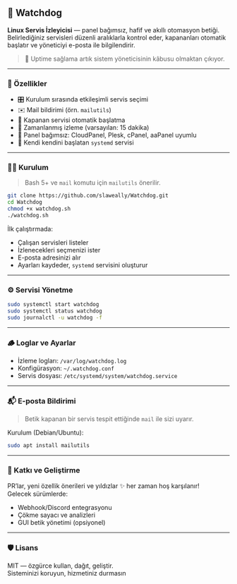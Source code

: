 ## 🐾 Watchdog

**Linux Servis İzleyicisi** — panel bağımsız, hafif ve akıllı otomasyon betiği.  
Belirlediğiniz servisleri düzenli aralıklarla kontrol eder, kapananları otomatik başlatır ve yöneticiyi e-posta ile bilgilendirir.

> 📡 Uptime sağlama artık sistem yöneticisinin kâbusu olmaktan çıkıyor.

---

### 🚀 Özellikler

- 🎛️ Kurulum sırasında etkileşimli servis seçimi
- ✉️ Mail bildirimi (örn. `mailutils`)
- 🔁 Kapanan servisi otomatik başlatma
- 📅 Zamanlanmış izleme (varsayılan: 15 dakika)
- 🧠 Panel bağımsız: CloudPanel, Plesk, cPanel, aaPanel uyumlu
- 🔐 Kendi kendini başlatan `systemd` servisi

---

### 🧑‍💻 Kurulum

> Bash 5+ ve `mail` komutu için `mailutils` önerilir.

```bash
git clone https://github.com/slaweally/Watchdog.git
cd Watchdog
chmod +x watchdog.sh
./watchdog.sh
```

İlk çalıştırmada:
- Çalışan servisleri listeler
- İzlenecekleri seçmenizi ister
- E-posta adresinizi alır
- Ayarları kaydeder, `systemd` servisini oluşturur

---

### ⚙️ Servisi Yönetme

```bash
sudo systemctl start watchdog
sudo systemctl status watchdog
sudo journalctl -u watchdog -f
```

---

### 🪵 Loglar ve Ayarlar

- İzleme logları: `/var/log/watchdog.log`
- Konfigürasyon: `~/.watchdog.conf`
- Servis dosyası: `/etc/systemd/system/watchdog.service`

---

### 📬 E-posta Bildirimi

> Betik kapanan bir servis tespit ettiğinde `mail` ile sizi uyarır.

Kurulum (Debian/Ubuntu):
```bash
sudo apt install mailutils
```

---

### 📢 Katkı ve Geliştirme

PR’lar, yeni özellik önerileri ve yıldızlar ✨ her zaman hoş karşılanır!  
Gelecek sürümlerde:
- Webhook/Discord entegrasyonu
- Çökme sayacı ve analizleri
- GUI betik yönetimi (opsiyonel)

---

### 🛡️ Lisans

MIT — özgürce kullan, dağıt, geliştir.  
Sisteminizi koruyun, hizmetiniz durmasın 
